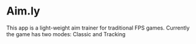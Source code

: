 # Aim.ly

This app is a light-weight aim trainer for traditional FPS games. Currently the game has two modes: Classic and Tracking
